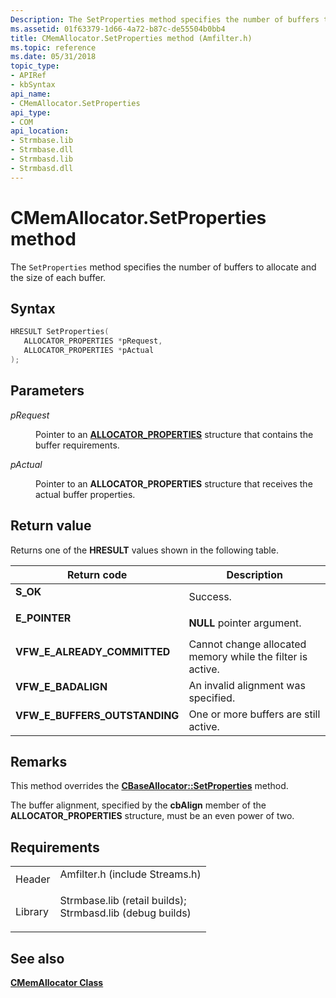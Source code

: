 ```yaml
---
Description: The SetProperties method specifies the number of buffers to allocate and the size of each buffer.
ms.assetid: 01f63379-1d66-4a72-b87c-de55504b0bb4
title: CMemAllocator.SetProperties method (Amfilter.h)
ms.topic: reference
ms.date: 05/31/2018
topic_type: 
- APIRef
- kbSyntax
api_name: 
- CMemAllocator.SetProperties
api_type: 
- COM
api_location: 
- Strmbase.lib
- Strmbase.dll
- Strmbasd.lib
- Strmbasd.dll
---
```


# CMemAllocator.SetProperties method

The `SetProperties` method specifies the number of buffers to allocate and the size of each buffer.

## Syntax


```C++
HRESULT SetProperties(
   ALLOCATOR_PROPERTIES *pRequest,
   ALLOCATOR_PROPERTIES *pActual
);
```



## Parameters

<dl> <dt>

*pRequest* 
</dt> <dd>

Pointer to an [**ALLOCATOR\_PROPERTIES**](/windows/win32/api/strmif/ns-strmif-allocator_properties) structure that contains the buffer requirements.

</dd> <dt>

*pActual* 
</dt> <dd>

Pointer to an **ALLOCATOR\_PROPERTIES** structure that receives the actual buffer properties.

</dd> </dl>

## Return value

Returns one of the **HRESULT** values shown in the following table.



| Return code                                                                                                 | Description                                                           |
|-------------------------------------------------------------------------------------------------------------|-----------------------------------------------------------------------|
| <dl> <dt>**S\_OK**</dt> </dl>                        | Success.<br/>                                                   |
| <dl> <dt>**E\_POINTER**</dt> </dl>                   | **NULL** pointer argument.<br/>                                 |
| <dl> <dt>**VFW\_E\_ALREADY\_COMMITTED**</dt> </dl>   | Cannot change allocated memory while the filter is active.<br/> |
| <dl> <dt>**VFW\_E\_BADALIGN**</dt> </dl>             | An invalid alignment was specified.<br/>                        |
| <dl> <dt>**VFW\_E\_BUFFERS\_OUTSTANDING**</dt> </dl> | One or more buffers are still active.<br/>                      |



 

## Remarks

This method overrides the [**CBaseAllocator::SetProperties**](cbaseallocator-setproperties.md) method.

The buffer alignment, specified by the **cbAlign** member of the **ALLOCATOR\_PROPERTIES** structure, must be an even power of two.

## Requirements



|                    |                                                                                                                                                                                            |
|--------------------|--------------------------------------------------------------------------------------------------------------------------------------------------------------------------------------------|
| Header<br/>  | <dl> <dt>Amfilter.h (include Streams.h)</dt> </dl>                                                                                  |
| Library<br/> | <dl> <dt>Strmbase.lib (retail builds); </dt> <dt>Strmbasd.lib (debug builds)</dt> </dl> |



## See also

<dl> <dt>

[**CMemAllocator Class**](cmemallocator.md)
</dt> </dl>

 

 




